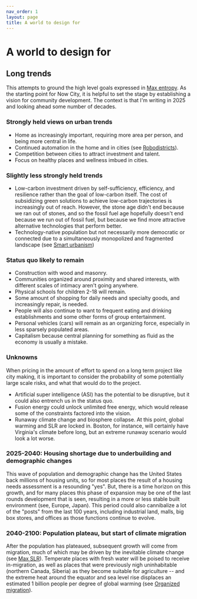 ```yaml
---
nav_order: 1
layout: page
title: A world to design for
---
```


# A world to design for

## Long trends

This attempts to ground the high level goals expressed in <a href="Max entropy">Max entropy</a>. As the starting point for Now City, it is helpful to set the stage by establishing a vision for community development. The context is that I'm writing in 2025 and looking ahead some number of decades.

### Strongly held views on urban trends

- Home as increasingly important, requiring more area per person, and being more central in life.
- Continued automation in the home and in cities (see <a href="Robodistricts">Robodistricts</a>).
- Competition between cities to attract investment and talent.
- Focus on healthy places and wellness imbued in cities.

### Slightly less strongly held trends

- Low-carbon investment driven by self-sufficiency, efficiency, and resilience rather than the goal of low-carbon itself. The cost of subsidizing green solutions to achieve low-carbon trajectories is increasingly out of reach. However, the stone age didn't end because we ran out of stones, and so the fossil fuel age hopefully doesn't end because we run out of fossil fuel, but because we find more attractive alternative technologies that perform better.
- Technology-native population but not necessarily more democratic or connected due to a simultaneously monopolized and fragmented landscape (see <a href="Smart urbanism">Smart urbanism</a>)

### Status quo likely to remain

- Construction with wood and masonry.
- Communities organized around proximity and shared interests, with different scales of intimacy aren't going anywhere.
- Physical schools for children 2-18 will remain.
- Some amount of shopping for daily needs and specialty goods, and increasingly repair, is needed.
- People will also continue to want to frequent eating and drinking establishments and some other forms of group entertainment.
- Personal vehicles (cars) will remain as an organizing force, especially in less sparsely populated areas.
- Capitalism because central planning for something as fluid as the economy is usually a mistake.

### Unknowns

When pricing in the amount of effort to spend on a long term project like city making, it is important to consider the probability of some potentially large scale risks, and what that would do to the project.

- Artificial super intelligence (ASI) has the potential to be disruptive, but it could also entrench us in the status quo.
- Fusion energy could unlock unlimited free energy, which would release some of the constraints factored into the vision.
- Runaway climate change and biosphere collapse. At this point, global warming and SLR are locked in. Boston, for instance, will certainly have Virginia's climate before long, but an extreme runaway scenario would look a lot worse.

### 2025-2040: Housing shortage due to underbuilding and demographic changes

This wave of population and demographic change has the United States back millions of housing units, so for most places the result of a housing needs assessment is a resounding "yes". But, there is a time horizon on this growth, and for many places this phase of expansion may be one of the last rounds development that is seen, resulting in a more or less stable built environment (see, Europe, Japan). This period could also cannibalize a lot of the "posts" from the last 100 years, including industrial land, malls, big box stores, and offices as those functions continue to evolve.

### 2040-2100: Population plateau, but start of climate migration

After the population has plateaued, subsequent growth will come from migration, much of which may be driven by the inevitable climate change (see <a href="Max SLR">Max SLR</a>). Temperate places with fresh water will be poised to receive in-migration, as well as places that were previously nigh uninhabitable (northern Canada, Siberia) as they become suitable for agriculture -- and the extreme heat around the equator and sea level rise displaces an estimated 1 billion people per degree of global warming (see <a href="Organized-migration">Organized migration</a>).
